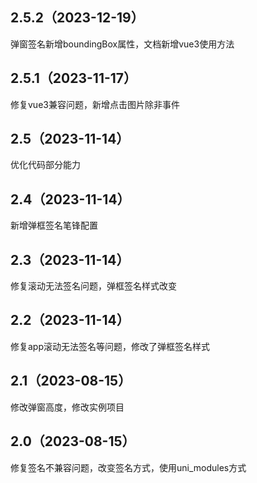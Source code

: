 ## 2.5.2（2023-12-19）
弹窗签名新增boundingBox属性，文档新增vue3使用方法
## 2.5.1（2023-11-17）
修复vue3兼容问题，新增点击图片除非事件
## 2.5（2023-11-14）
优化代码部分能力
## 2.4（2023-11-14）
新增弹框签名笔锋配置
## 2.3（2023-11-14）
修复滚动无法签名问题，弹框签名样式改变
## 2.2（2023-11-14）
修复app滚动无法签名等问题，修改了弹框签名样式
## 2.1（2023-08-15）
修改弹窗高度，修改实例项目
## 2.0（2023-08-15）
修复签名不兼容问题，改变签名方式，使用uni_modules方式
